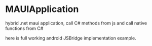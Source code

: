 # MAUIApplication

hybrid .net maui application, call C# methods from js and call native functions from C#

here is full working android JSBridge implementation example.
